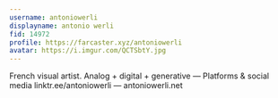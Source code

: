 ```yaml
---
username: antoniowerli
displayname: antonio werli
fid: 14972
profile: https://farcaster.xyz/antoniowerli
avatar: https://i.imgur.com/QCTSbtY.jpg
---
```


French visual artist. Analog + digital + generative
—
Platforms & social media
linktr.ee/antoniowerli
—
antoniowerli.net
